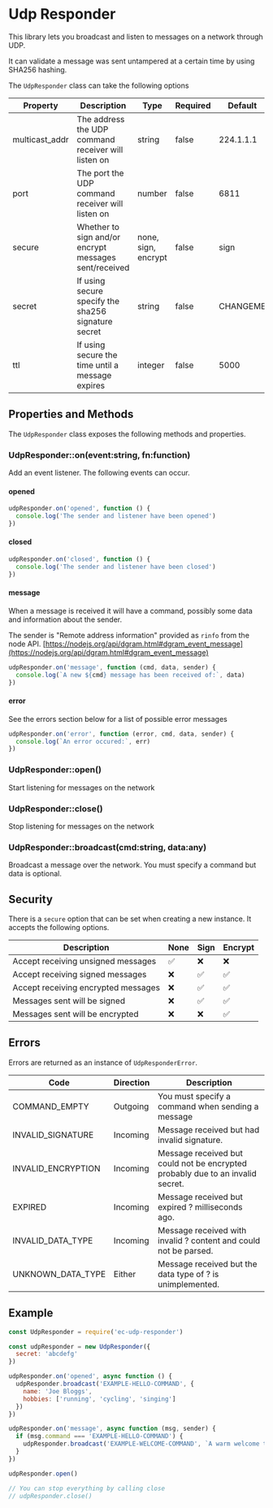 # Udp Responder
This library lets you broadcast and listen to messages on a network through UDP.

It can validate a message was sent untampered at a certain time by using SHA256 hashing.

The `UdpResponder` class can take the following options

Property       | Description                                           | Type                | Required | Default
---------------|-------------------------------------------------------|---------------------|----------|------------
multicast_addr | The address the UDP command receiver will listen on   | string              | false    | 224.1.1.1
port           | The port the UDP command receiver will listen on      | number              | false    | 6811
secure         | Whether to sign and/or encrypt messages sent/received | none, sign, encrypt | false    | sign
secret         | If using secure specify the sha256 signature secret   | string              | false    | CHANGEME
ttl            | If using secure the time until a message expires      | integer             | false    | 5000

## Properties and Methods
The `UdpResponder` class exposes the following methods and properties.

### UdpResponder::on(event:string, fn:function)
Add an event listener. The following events can occur.

#### opened
```javascript
udpResponder.on('opened', function () {
  console.log('The sender and listener have been opened')
})
```

#### closed
```javascript
udpResponder.on('closed', function () {
  console.log('The sender and listener have been closed')
})
```

#### message
When a message is received it will have a command, possibly some data and information about the sender.

The sender is "Remote address information" provided as `rinfo` from the node API.
[https://nodejs.org/api/dgram.html#dgram_event_message](https://nodejs.org/api/dgram.html#dgram_event_message)

```javascript
udpResponder.on('message', function (cmd, data, sender) {
  console.log(`A new ${cmd} message has been received of:`, data)
})
```

#### error
See the errors section below for a list of possible error messages
```javascript
udpResponder.on('error', function (error, cmd, data, sender) {
  console.log(`An error occured:`, err)
})
```

### UdpResponder::open()
Start listening for messages on the network

### UdpResponder::close()
Stop listening for messages on the network

### UdpResponder::broadcast(cmd:string, data:any)
Broadcast a message over the network. You must specify a command but data is optional.

## Security
There is a `secure` option that can be set when creating a new instance. It accepts the following options.

| Description                         | None               | Sign               | Encrypt            |
|-------------------------------------|--------------------|--------------------|--------------------|
| Accept receiving unsigned messages  | :white_check_mark: | :x:                | :x:                |
| Accept receiving signed messages    | :x:                | :white_check_mark: | :white_check_mark: |
| Accept receiving encrypted messages | :x:                | :white_check_mark: | :white_check_mark: |
| Messages sent will be signed        | :x:                | :white_check_mark: | :white_check_mark: |
| Messages sent will be encrypted     | :x:                | :x:                | :white_check_mark: |

## Errors
Errors are returned as an instance of `UdpResponderError`.

| Code               | Direction | Description                                                                    |
---------------------|-----------|--------------------------------------------------------------------------------|
| COMMAND_EMPTY      | Outgoing  | You must specify a command when sending a message                              |
| INVALID_SIGNATURE  | Incoming  | Message received but had invalid signature.                                    |
| INVALID_ENCRYPTION | Incoming  | Message received but could not be encrypted probably due to an invalid secret. |
| EXPIRED            | Incoming  | Message received but expired ? milliseconds ago.                               |
| INVALID_DATA_TYPE  | Incoming  | Message received with invalid ? content and could not be parsed.               |
| UNKNOWN_DATA_TYPE  | Either    | Message received but the data type of ? is unimplemented.                      |

## Example
```javascript
const UdpResponder = require('ec-udp-responder')

const udpResponder = new UdpResponder({
  secret: 'abcdefg'
})

udpResponder.on('opened', async function () {
  udpResponder.broadcast('EXAMPLE-HELLO-COMMAND', {
    name: 'Joe Bloggs',
    hobbies: ['running', 'cycling', 'singing']
  })
})

udpResponder.on('message', async function (msg, sender) {
  if (msg.command === 'EXAMPLE-HELLO-COMMAND') {
    udpResponder.broadcast('EXAMPLE-WELCOME-COMMAND', `A warm welcome to ${msg.name}`)
  }
})

udpResponder.open()

// You can stop everything by calling close
// udpResponder.close()
```
